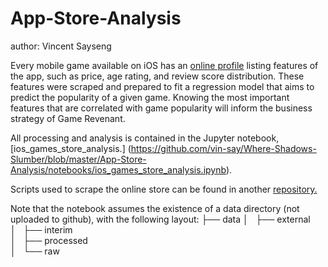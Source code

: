App-Store-Analysis
==============================
author: Vincent Sayseng

Every mobile game available on iOS has an [online profile](https://apps.apple.com/us/app/where-shadows-slumber/id1221749074) listing features of the app, such as price, age rating, and review score distribution. These features were scraped and prepared to fit a regression model that aims to predict the popularity of a given game. Knowing the most important features that are correlated with game popularity will inform the business strategy of Game Revenant. 

All processing and analysis is contained in the Jupyter notebook, [ios_games_store_analysis.] (https://github.com/vin-say/Where-Shadows-Slumber/blob/master/App-Store-Analysis/notebooks/ios_games_store_analysis.ipynb). 

Scripts used to scrape the online store can be found in another [repository.](https://github.com/vin-say/web-scraping/tree/master/iosgames)

Note that the notebook assumes the existence of a data directory (not uploaded to github), with the following layout:
├── data
│   ├── external      
│   ├── interim    
│   ├── processed     
│   └── raw            



